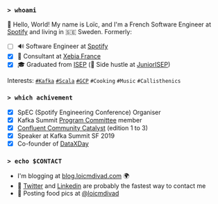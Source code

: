 ### `> whoami`

👋 Hello, World! My name is Loïc, and I'm a French Software Engineer
at [Spotify](https://www.lifeatspotify.com/jobs) and living in 🇸🇪 Sweden. Formerly:

- [ ] 🔊 Software Engineer at [Spotify](https://www.lifeatspotify.com/jobs)
- [X] 👔 Consultant at [Xebia France](https://click.engineering.publicissapient.fr/nous-rejoindre)
- [X] 🎓 Graduated from [ISEP](https://www.isep.fr/) (🔨 Side hustle
  at [JuniorISEP](https://juniorisep.com/accueil-new/))

Interests:
[`#Kafka`](https://kafka.apache.org/)
[`#Scala`](https://www.scala-lang.org/) 
[`#GCP`](https://cloud.google.com/) 
`#Cooking` 
`#Music` 
`#Callisthenics`

### `> which achivement`

- [X] SpEC (Spotify Engineering Conference) Organiser 
- [X] Kafka Summit [Program Committee](https://kafka-summit.org/program-committee/) member
- [X] [Confluent Community Catalyst](https://www.confluent.io/nominate/) (edition 1 to 3)
- [X] Speaker at Kafka Summit SF 2019 
- [X] Co-founder of [DataXDay](https://dataxday.fr)

### `> echo $CONTACT`

- I'm blogging at [blog.loicmdivad.com](https://blog.loicmdivad.com/) 🌍
- 📱 [Twitter](https://twitter.com/LoicMDivad)
  and [Linkedin](https://www.linkedin.com/in/lo%C3%AFc-divad-3a5a9893/) are probably the fastest way
  to contact me
- 📸 Posting food pics at [@loicmdivad](https://www.instagram.com/loicmdivad/)
